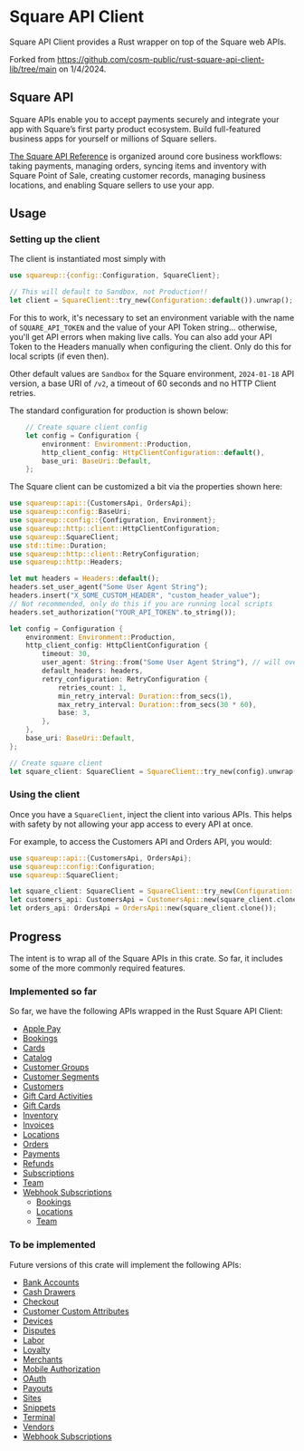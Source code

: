 # Square API Client

Square API Client provides a Rust wrapper on top of the Square web APIs.

Forked from https://github.com/cosm-public/rust-square-api-client-lib/tree/main on 1/4/2024.

## Square API

Square APIs enable you to accept payments securely and integrate your app with Square’s first party
product ecosystem. Build full-featured business apps for yourself or millions of Square sellers.

[The Square API Reference](https://developer.squareup.com/reference/square) is organized around core
business workflows: taking payments, managing orders, syncing items and inventory with Square Point
of Sale, creating customer records, managing business locations, and enabling Square sellers to use
your app.

## Usage

### Setting up the client

The client is instantiated most simply with
```rust
use squareup::{config::Configuration, SquareClient};

// This will default to Sandbox, not Production!!
let client = SquareClient::try_new(Configuration::default()).unwrap();
```

For this to work, it's necessary to set an environment variable with the name of `SQUARE_API_TOKEN`
and the value of your API Token string... otherwise, you'll get API errors when making live calls.
You can also add your API Token to the Headers manually when configuring the client. Only do this
for local scripts (if even then).

Other default values are `Sandbox` for the Square environment, `2024-01-18` API version, a base URI
of `/v2`, a timeout of 60 seconds and no HTTP Client retries.


The standard configuration for production is shown below:
```rust
    // Create square client config
    let config = Configuration {
        environment: Environment::Production,
        http_client_config: HttpClientConfiguration::default(),
        base_uri: BaseUri::Default,
    };
```

The Square client can be customized a bit via the properties shown here:
```rust
use squareup::api::{CustomersApi, OrdersApi};
use squareup::config::BaseUri;
use squareup::config::{Configuration, Environment};
use squareup::http::client::HttpClientConfiguration;
use squareup::SquareClient;
use std::time::Duration;
use squareup::http::client::RetryConfiguration;
use squareup::http::Headers;

let mut headers = Headers::default();
headers.set_user_agent("Some User Agent String");
headers.insert("X_SOME_CUSTOM_HEADER", "custom_header_value");
// Not recommended, only do this if you are running local scripts
headers.set_authorization("YOUR_API_TOKEN".to_string());

let config = Configuration {
    environment: Environment::Production,
    http_client_config: HttpClientConfiguration {
        timeout: 30,
        user_agent: String::from("Some User Agent String"), // will override what's in headers
        default_headers: headers,
        retry_configuration: RetryConfiguration {
            retries_count: 1,
            min_retry_interval: Duration::from_secs(1),
            max_retry_interval: Duration::from_secs(30 * 60),
            base: 3,
        },
    },
    base_uri: BaseUri::Default,
};

// Create square client
let square_client: SquareClient = SquareClient::try_new(config).unwrap();
```

### Using the client

Once you have a `SquareClient`, inject the client into various APIs. This helps with safety
by not allowing your app access to every API at once.

For example, to access the Customers API and Orders API, you would:
```rust
use squareup::api::{CustomersApi, OrdersApi};
use squareup::config::Configuration;
use squareup::SquareClient;

let square_client: SquareClient = SquareClient::try_new(Configuration::default()).unwrap();
let customers_api: CustomersApi = CustomersApi::new(square_client.clone());
let orders_api: OrdersApi = OrdersApi::new(square_client.clone());
```

## Progress

The intent is to wrap all of the Square APIs in this crate. So far, it includes some of the more
commonly required features.

### Implemented so far

So far, we have the following APIs wrapped in the Rust Square API Client:
- [Apple Pay](https://developer.squareup.com/reference/square/apple-pay-api)
- [Bookings](https://developer.squareup.com/reference/square/bookings-api)
- [Cards](https://developer.squareup.com/reference/square/cards-api)
- [Catalog](https://developer.squareup.com/reference/square/catalog-api)
- [Customer Groups](https://developer.squareup.com/reference/square/customer-groups-api)
- [Customer Segments](https://developer.squareup.com/reference/square/customer-segments-api)
- [Customers](https://developer.squareup.com/reference/square/customers-api)
- [Gift Card Activities](https://developer.squareup.com/reference/square/gift-card-activities-api)
- [Gift Cards](https://developer.squareup.com/reference/square/gift-cards-api)
- [Inventory](https://developer.squareup.com/reference/square/inventory-api)
- [Invoices](https://developer.squareup.com/reference/square/invoices-api)
- [Locations](https://developer.squareup.com/reference/square/locations-api)
- [Orders](https://developer.squareup.com/reference/square/orders-api)
- [Payments](https://developer.squareup.com/reference/square/payments-api)
- [Refunds](https://developer.squareup.com/reference/square/refunds-api)
- [Subscriptions](https://developer.squareup.com/reference/square/subscriptions-api)
- [Team](https://developer.squareup.com/reference/square/team-api)
- [Webhook Subscriptions](https://developer.squareup.com/reference/square/webhook-subscriptions-api)
  - [Bookings](https://developer.squareup.com/reference/square/bookings-api/webhooks)
  - [Locations](https://developer.squareup.com/reference/square/locations-api/webhooks)
  - [Team](https://developer.squareup.com/reference/square/team-api/webhooks)


### To be implemented

Future versions of this crate will implement the following APIs:
- [Bank Accounts](https://developer.squareup.com/reference/square/bank-accounts-api)
- [Cash Drawers](https://developer.squareup.com/reference/square/cash-drawers-api)
- [Checkout](https://developer.squareup.com/reference/square/checkout-api)
- [Customer Custom Attributes](https://developer.squareup.com/reference/square/customer-custom-attributes-api)
- [Devices](https://developer.squareup.com/reference/square/devices-api)
- [Disputes](https://developer.squareup.com/reference/square/disputes-api)
- [Labor](https://developer.squareup.com/reference/square/labor-api)
- [Loyalty](https://developer.squareup.com/reference/square/loyalty-api)
- [Merchants](https://developer.squareup.com/reference/square/merchants-api)
- [Mobile Authorization](https://developer.squareup.com/reference/square/mobile-authorization-api)
- [OAuth](https://developer.squareup.com/reference/square/oauth-api)
- [Payouts](https://developer.squareup.com/reference/square/payouts-api)
- [Sites](https://developer.squareup.com/reference/square/sites-api)
- [Snippets](https://developer.squareup.com/reference/square/snippets-api)
- [Terminal](https://developer.squareup.com/reference/square/terminal-api)
- [Vendors](https://developer.squareup.com/reference/square/vendors-api)
- [Webhook Subscriptions](https://developer.squareup.com/reference/square/webhook-subscriptions-api)

